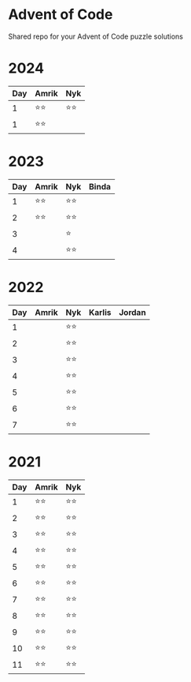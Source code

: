# Advent of Code

Shared repo for your Advent of Code puzzle solutions

# 2024

| Day |  Amrik  |  Nyk   |
| --- |  -----  |  ----  |
|  1  |  ⭐⭐   |  ⭐⭐  |
|  1  |  ⭐⭐   | |


# 2023

| Day | Amrik | Nyk  | Binda |
| --- | ----- | ---- | ----- |
|  1  |  ⭐⭐  |  ⭐⭐  |       |
|  2  |  ⭐⭐  |  ⭐⭐  |       |
|  3  |         |   ⭐   |       |
|  4  |         |  ⭐⭐  |       |


# 2022

| Day | Amrik | Nyk  | Karlis  | Jordan  |
| --- | ----- | ---- | ------- | ------- |
|  1  |       |  ⭐⭐  |         |         |
|  2  |       |  ⭐⭐  |         |         |
|  3  |       |  ⭐⭐  |         |         |
|  4  |       |  ⭐⭐  |         |         |
|  5  |       |  ⭐⭐  |         |         |
|  6  |       |  ⭐⭐  |         |         |
|  7  |       |  ⭐⭐  |         |         |

# 2021

| Day | Amrik | Nyk  |
| --- | ----- | ---- |
| 1   | ⭐⭐  | ⭐⭐ |
| 2   | ⭐⭐  | ⭐⭐ |
| 3   | ⭐⭐  | ⭐⭐ |
| 4   | ⭐⭐  | ⭐⭐ |
| 5   | ⭐⭐  | ⭐⭐ |
| 6   | ⭐⭐  | ⭐⭐ |
| 7   | ⭐⭐  | ⭐⭐ |
| 8   | ⭐⭐  | ⭐⭐ |
| 9   | ⭐⭐  | ⭐⭐ |
| 10  | ⭐⭐  | ⭐⭐ |
| 11  | ⭐⭐  | ⭐⭐ |
